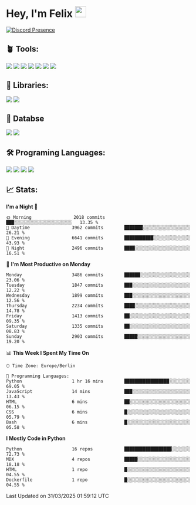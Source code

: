 # Hey, I'm Felix <img src="https://raw.githubusercontent.com/MartinHeinz/MartinHeinz/master/wave.gif" width="30px">

[![Discord Presence](https://lanyard.cnrad.dev/api/1078242409495932969?showDisplayName=true&theme=dark)](https://discord.com/users/1078242409495932969)

## 🪴 Tools:
[![](https://skillicons.dev/icons?i=discord)](https://discord.com/ "Discord")
[![](https://skillicons.dev/icons?i=bots)](https://discord.dev/ "Discord Bots")
[![](https://skillicons.dev/icons?i=pycharm)](https://jetbrains.com/pycharm/ "PyCharm")
[![](https://skillicons.dev/icons?i=webstorm)](https://jetbrains.com/webstorm/ "WebStorm")
[![](https://skillicons.dev/icons?i=vscode)](https://vscode.dev/ "VSC")
[![](https://skillicons.dev/icons?i=git)](https://git-scm.com/ "Git")
[![](https://skillicons.dev/icons?i=github)](https://github.com/ "GitHub")


## 🎉 Libraries:
[![](https://skillicons.dev/icons?i=fastapi)](https://fastapi.tiangolo.com/ "FastAPI")
[![](https://skillicons.dev/icons?i=flask)](https://flask.palletsprojects.com/en/3.0.x/ "Flask")

## 💾 Databse
[![](https://skillicons.dev/icons?i=sqlite)](https://sqlite.org/ "SQLite")
[![](https://skillicons.dev/icons?i=postgresql)](https://postgresql.org/ "PostgreSQL")


## 🛠️ Programing Languages:
[![](https://skillicons.dev/icons?i=py)](https://python.org/ "Python")
[![](https://skillicons.dev/icons?i=html)](https://de.wikipedia.org/wiki/Hypertext_Markup_Language "HTML")
[![](https://skillicons.dev/icons?i=js)](https://de.wikipedia.org/wiki/JavaScript "JavaScript")
[![](https://skillicons.dev/icons?i=css)](https://de.wikipedia.org/wiki/CSS "CSS")

## 📈 Stats:
<!--START_SECTION:waka-->
**I'm a Night 🦉** 

```text
🌞 Morning                2018 commits        ███░░░░░░░░░░░░░░░░░░░░░░   13.35 % 
🌆 Daytime                3962 commits        ███████░░░░░░░░░░░░░░░░░░   26.21 % 
🌃 Evening                6641 commits        ███████████░░░░░░░░░░░░░░   43.93 % 
🌙 Night                  2496 commits        ████░░░░░░░░░░░░░░░░░░░░░   16.51 % 
```
📅 **I'm Most Productive on Monday** 

```text
Monday                   3486 commits        ██████░░░░░░░░░░░░░░░░░░░   23.06 % 
Tuesday                  1847 commits        ███░░░░░░░░░░░░░░░░░░░░░░   12.22 % 
Wednesday                1899 commits        ███░░░░░░░░░░░░░░░░░░░░░░   12.56 % 
Thursday                 2234 commits        ████░░░░░░░░░░░░░░░░░░░░░   14.78 % 
Friday                   1413 commits        ██░░░░░░░░░░░░░░░░░░░░░░░   09.35 % 
Saturday                 1335 commits        ██░░░░░░░░░░░░░░░░░░░░░░░   08.83 % 
Sunday                   2903 commits        █████░░░░░░░░░░░░░░░░░░░░   19.20 % 
```


📊 **This Week I Spent My Time On** 

```text
🕑︎ Time Zone: Europe/Berlin

💬 Programming Languages: 
Python                   1 hr 16 mins        █████████████████░░░░░░░░   69.05 % 
JavaScript               14 mins             ███░░░░░░░░░░░░░░░░░░░░░░   13.43 % 
HTML                     6 mins              ██░░░░░░░░░░░░░░░░░░░░░░░   06.15 % 
CSS                      6 mins              █░░░░░░░░░░░░░░░░░░░░░░░░   05.79 % 
Bash                     6 mins              █░░░░░░░░░░░░░░░░░░░░░░░░   05.58 % 
```

**I Mostly Code in Python** 

```text
Python                   16 repos            ██████████████████░░░░░░░   72.73 % 
MDX                      4 repos             █████░░░░░░░░░░░░░░░░░░░░   18.18 % 
HTML                     1 repo              █░░░░░░░░░░░░░░░░░░░░░░░░   04.55 % 
Dockerfile               1 repo              █░░░░░░░░░░░░░░░░░░░░░░░░   04.55 % 
```




 Last Updated on 31/03/2025 01:59:12 UTC
<!--END_SECTION:waka-->
